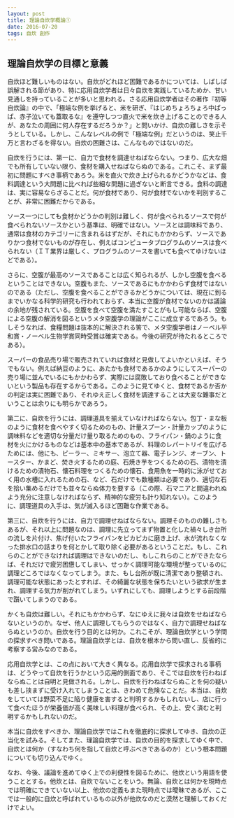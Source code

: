 ```yaml
---
layout: post
title: 理論自炊学概論①
date: 2016-07-20
tags: 自炊 創作
---
```




## 理論自炊学の目標と意義


自炊ほど難しいものはない。自炊がどれほど困難であるかについては、しばしば誤解される節があり、特に応用自炊学者は日々自炊を実践しているためか、甘い見通しを持っていることが多いと思われる。さる応用自炊学者はその著作『初等自炊論』の中で、「極端な例を挙げると、米を研ぎ、『はじめちょろちょろ中ぱっぱ、赤子泣いても蓋取るな』を遵守しつつ直火で米を炊き上げることのできる人が、あなたの周囲に何人存在するだろうか？」と問いかけ、自炊の難しさを示そうとしている。しかし、こんなレベルの例で「極端な例」だというのは、笑止千万と言わざるを得ない。自炊の困難さは、こんなものではないのだ。

自炊を行うには、第一に、自力で食材を調達せねばならない。つまり、広大な畑でも所有していない限り、食材を購入せねばならぬのである。これこそ、まず最初に問題にすべき事柄であろう。米を直火で炊き上げられるかどうかなどは、食料調達という大問題に比べれば些細な問題に過ぎないと断言できる。食料の調達は、実に容易ならざることだ。何が食材であり、何が食材でないかを判別することが、非常に困難だからである。

ソース一つにしても食材かどうかの判別は難しく、何が食べられるソースで何が食べられないソースかという基準は、明確ではない。ソースとは調味料であり、通常は食材のカテゴリーに含まれるはずだが、それにもかかわらず、ソースでありかつ食材でないものが存在し、例えばコンピュータプログラムのソースは食べられない（ＩＴ業界は厳しく、プログラムのソースを書いても食べてゆけないほどである）。

さらに、空腹が最高のソースであることは広く知られるが、しかし空腹を食べるということはできない。空腹もまた、ソースであるにもかかわらず食材ではないのである（ただし、空腹を食べることができるかどうかについては、現在に到るまでいかなる科学的研究も行われておらず、本当に空腹が食材でないのかは議論の余地が残されている。空腹を食べて空腹を満たすことがもし可能ならば、空腹による空腹の解消を図るというメタ空腹学の理論がここに成立するであろう。もしそうなれば、食糧問題は抜本的に解決される筈で、メタ空腹学者はノーベル平和賞・ノーベル生物学賞同時受賞は確実である。今後の研究が待たれるところである）。

スーパーの食品売り場で販売されていれば食材と見做してよいかといえば、そうでもない。例えば納豆のように、あたかも食材であるかのようにしてスーパーの売り場に並んでいるにもかかわらず、実際には腐敗しており食べることができないという製品も存在するからである。このように見てゆくと、食材であるか否かの判定は実に困難であり、それゆえ正しく食材を調達することは大変な難事だということは余りにも明らかであろう。

第二に、自炊を行うには、調理道具を揃えていなければならない。包丁・まな板のように食材を食べやすく切るためのもの、計量スプーン・計量カップのように調味料などを適切な分量だけ量り取るためのもの、フライパン・鍋のように食材を火にかけるものなどは基本中の基本であるが、料理のレパートリイを広げるためには、他にも、ピーラー、ミキサー、泡立て器、電子レンジ、オーブン、トースター、かまど、焚き火するための庭、石焼き芋をつくるための石、漬物を漬けるための漬物石、懐石料理をつくるための懐石、食用魚を一時的に泳がせておく用の水槽に入れるための石、など、石だけでも数種類は必要であり、適切な石を拾い集めるだけでも並々ならぬ体力を要する（この際、石マニアと間違われぬよう充分に注意しなければならず、精神的な疲労も計り知れない）。このように、調理道具の入手は、気が滅入るほど困難な作業である。

第三に、自炊を行うには、自力で調理せねばならない。調理そのものの難しさもあるが、それ以上に問題なのは、調理に先立ってまず物置と化した禍々しき台所の流しを片付け、焦げ付いたフライパンをピカピカに磨き上げ、水が流れなくなった排水口の詰まりを何とかして取り除く必要があるということだ。もし、これらのことができなければ調理はできないのだし、もしこれらのことができたならば、それだけで疲労困憊してしまい、せっかく調理可能な環境が整っているのに調理どころではなくなってしまう。また、もし台所が既に清潔であり整頓され、調理可能な状態にあったとすれば、その綺麗な状態を保ちたいという欲求が生まれ、調理する気力が削がれてしまう。いずれにしても、調理しようとする前段階で躓いてしまうのである。

かくも自炊は難しい。それにもかかわらず、なにゆえに我々は自炊をせねばならないというのか。なぜ、他人に調理してもらうのではなく、自力で調理せねばならぬというのか。自炊を行う目的とは何か。これこそが、理論自炊学という学問の探求すべき問いである。理論自炊学とは、自炊を根本から問い直し、反省的に考察する営みなのである。

応用自炊学とは、この点において大きく異なる。応用自炊学で探求される事柄は、どうやって自炊を行うかという応用的側面であり、そこでは自炊を行わねばならぬことは自明と見做される。しかし、自炊を行わねばならぬことを何の疑いも差し挟まずに受け入れてしまうことは、きわめて危険なことだ。本当は、自炊をしていては野菜不足に陥り健康を害すると判明するかもしれないし、店に行って食べたほうが栄養価が高く美味しい料理が食べられ、その上、安く済むと判明するかもしれないのだ。

本当に自炊をすべきか、理論自炊学ではこれを徹底的に探求してゆき、自炊の正当化を試みる。そしてまた、理論自炊学では、自炊の目的を探求してゆく中で、自炊とは何か（すなわち何を指して自炊と呼ぶべきであるのか）という根本問題についても切り込んでゆく。

なお、今後、議論を進めてゆく上での利便性を図るために、他炊という用語を使うこととする。他炊とは、自炊でないことをいう。無論、自炊とは何かを現時点では明確にできていない以上、他炊の定義もまた現時点では曖昧であるが、ここでは一般的に自炊と呼ばれているもの以外が他炊なのだと漠然と理解しておくだけでよい。
